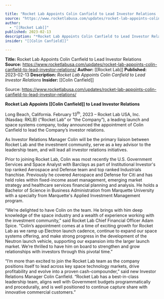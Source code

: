 ```yaml
---

title: "Rocket Lab Appoints Colin Canfield to Lead Investor Relations  "
source: "https://www.rocketlabusa.com/updates/rocket-lab-appoints-colin-canfield-to-lead-investor-relations/"
author:
  - "[[Rocket Lab]]"
published: 2023-02-13
description: "*Rocket Lab Appoints Colin Canfield to Lead Investor Relations*"
insider: "[[Colin Canfield]]"

---
```


**Title:** Rocket Lab Appoints Colin Canfield to Lead Investor Relations  
**Source:** https://www.rocketlabusa.com/updates/rocket-lab-appoints-colin-canfield-to-lead-investor-relations/
**Author:** [[Rocket Lab]]
**Published:** 2023-02-13
**Description:** *Rocket Lab Appoints Colin Canfield to Lead Investor Relations*
**Insider:** [[Colin Canfield]]

Source: https://www.rocketlabusa.com/updates/rocket-lab-appoints-colin-canfield-to-lead-investor-relations/

**Rocket Lab Appoints [[Colin Canfield]] to Lead Investor Relations**

Long Beach, California. February 13<sup>th</sup>, 2023 – Rocket Lab USA, Inc. (Nasdaq: RKLB) (“Rocket Lab” or “the Company”), a leading launch and space systems company, today announced the appointment of Colin Canfield to lead the Company’s investor relations.

As Investor Relations Manager Colin will be the primary liaison between Rocket Lab and the investment community, serve as a key advisor to the leadership team, and will lead all investor relations initiatives.

Prior to joining Rocket Lab, Colin was most recently the U.S. Government Services and Space Analyst with Barclays as part of Institutional Investor's top ranked Aerospace and Defense team and top ranked Industrials franchise. Previously he covered Aerospace and Defense for Citi and has held roles within fixed-income asset management, emerging market strategy and healthcare services financial planning and analysis. He holds a Bachelor of Science in Business Administration from Marquette University with a specialty from Marquette's Applied Investment Management program.

“We’re delighted to have Colin on the team. He brings with him deep knowledge of the space industry and a wealth of experience working with the investment community,” said Rocket Lab Chief Financial Officer Adam Spice. “Colin’s appointment comes at a time of exciting growth for Rocket Lab as we ramp up Electron launch cadence, continue to expand our space systems offering, and make strong progress in the development of the Neutron launch vehicle, supporting our expansion into the larger launch market. We’re thrilled to have him on board to strengthen and grow relationships with investors through this pivotal time.”

“I’m more than excited to join the Rocket Lab team as the company positions itself to lead across key space technology markets, drive profitability and evolve into a proven cash-compounder,” said new Investor Relations Manager Colin Canfield. “Rocket Lab has a best-in-class leadership team, aligns well with Government budgets programmatically and procedurally, and is well positioned to continue capture share with innovative commercial customers.”